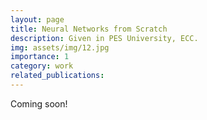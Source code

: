 ```yaml
---
layout: page
title: Neural Networks from Scratch
description: Given in PES University, ECC.
img: assets/img/12.jpg
importance: 1
category: work
related_publications: 
---
```


Coming soon!